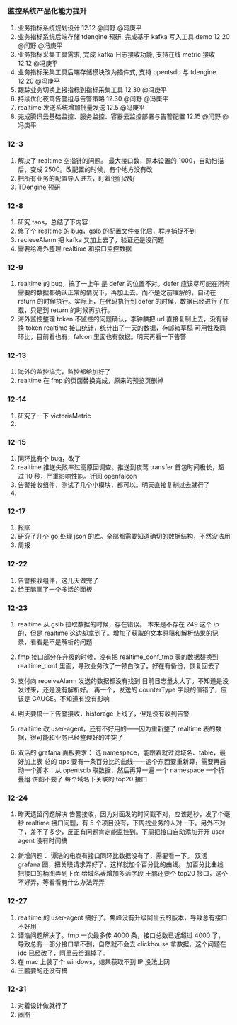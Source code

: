 ### 监控系统产品化能力提升

1. 业务指标系统规划设计 12.12 @闫野 @冯庚平
2. 业务指标系统后端存储 tdengine 预研, 完成基于 kafka 写入工具 demo 12.20 @闫野 @冯庚平
3. 业务指标采集工具需求, 完成 kafka 日志接收功能, 支持在线 metric 接收 12.12 @冯庚平
4. 业务指标采集工具后端存储模块改为插件式, 支持 opentsdb 与 tdengine 12.20 @冯庚平
5. 跟踪业务切换上报指标到指标采集工具 12.30 @冯庚平
6. 持续优化夜莺告警组与告警策略 12.30 @闫野 @冯庚平
7. realtime 发送系统增加批量发送 12.5 @冯庚平
8. 完成腾讯云基础监控、服务监控、容器云监控部署与告警配置 12.15 @闫野 @冯庚平

### 12-3

1. 解决了 realtime 空指针的问题。
   最大接口数，原本设置的 1000，自动扫描后，变成 2500。改配置的时候，有个地方没有改
2. 把所有业务的配置导入进去，盯着他们改好
3. TDengine 预研

### 12-8

1. 研究 taos，总结了下内容
2. 修了个 realtime 的 bug，gslb 的配置文件变化后，程序捕捉不到
3. recieveAlarm 把 kafka 又加上去了，验证还是没问题
4. 需要给海外整理 realtime 和接口监控数据

### 12-9

1. realtime 的 bug，搞了一上午
   是 defer 的位置不对。defer 应该尽可能在所有需要的数据都确认正常的情况下，再加上去。而不是之前理解的，自动在 return 的时候执行。实际上，在代码执行到 defer 的时候，数据已经进行了加载，只是到 return 的时候再执行。
2. 海外监控整理
   token 不监控的问题确认，李钟麟把 url 直接复制上去，没有替换 token
   realtime 接口统计，统计出了一天的数据，存邮箱草稿
   可用性及同环比，目前看也有，falcon 里面也有数据。明天再看一下告警

### 12-13

1. 海外的监控搞完，监控都给加好了
2. realtime 在 fmp 的页面替换完成，原来的预览页删掉

### 12-14

1. 研究了一下 victoriaMetric
2.

### 12-15

1. 同环比有个 bug，改了
2. realtime 推送失败率过高原因调查。推送到夜莺 transfer 首包时间极长，超过 10 秒，严重影响性能。迁回 openfalcon
3. 告警接收组件，测试了几个小模块，都可以。明天直接复制过去就行了
4.

### 12-17

1. 报账
2. 研究了几个 go 处理 json 的库。全部都需要知道确切的数据结构，不然没法用
3. 周报

### 12-22

1. 告警接收组件，这几天做完了
2. 给王鹏画了一个多活的面板

### 12-23

1. realtime 从 gslb 拉取数据的时候，存在错误。
   本来是不存在 249 这个 ip 的，但是 realtime 这边却拿到了。增加了获取的文本原稿和解析结果的记录，看看是不是解析的问题
2. fmp 接口部分在升级的时候，没有把 realtime_conf_tmp 表的数据替换到 realtime_conf 里面，导致业务改了一顿白改了。好在有备份，恢复回去了
3. 支付向 receiveAlarm 发送的数据都没有找到
   目前日志量太大了。不知道是没发过来，还是没有解析好。
   再一个，发送的 counterType 字段的值错了，应该是 GAUGE。不知道有没有影响

4. 明天要搞一下告警接收，historage 上线了，但是没有收到告警
5. realtime 改 user-agent，还有不好用的——因为重新整了 realtime 表的数据，很可能和业务已经整理好的冲突了
6. 双活的 grafana 面板要求：
   选 namespace，能跟着就过滤域名、table，最好加上表
   总的 qps 要有一条百分比的曲线——这个东西要重新算，需要再启动一个脚本：从 opentsdb 取数据，然后再算一遍
   一个 namespace 一个折叠组
   饼图不要了
   每个域名下关联的 top20 接口

### 12-24

1. 昨天遗留问题解决
   告警接收，因为对面发的时间戳不对，应该是秒，发了个毫秒
   realtime 接口问题，有 5 个项目没有，下周找业务的人对一下。另外不对了，差不了多少，反正有问题肯定能监控到。下周把接口自动添加开开
   user-agent 没有时间搞

2. 新增问题：
   谭浩的电商有接口同环比数据没有了，需要看一下。
   双活 grafana 图，把关联请求弄好了。这样就加个百分比的曲线。
   加百分比曲线
   把接口的柄图弄到下面
   给域名表增加多活字段
   王鹏还要个 top20 接口，这个不好弄，等看看有什么办法弄弄

### 12-27

1. realtime 的 user-agent 搞好了。焦峰没有升级阿里云的版本，导致总有接口不好用
2. 谭浩问题解决了。fmp 一次最多传 4000 条，接口总数已近超过 4000 了，导致总有一部分接口拿不到，自然就不会去 clickhouse 拿数据。这个问题在 idc 已经改了，阿里云给漏掉了。
3. 在 mac 上装了个 windows，结果获取不到 IP 没法上网
4. 王鹏要的还没有搞

### 12-31

1. 对着设计做就行了
2. 画图
